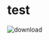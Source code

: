 # test

![download](https://user-images.githubusercontent.com/114949354/194646072-55fd4953-2121-4a73-8823-40418c4c8fe1.jpg)
